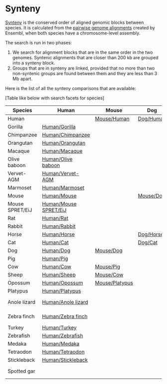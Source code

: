 # Synteny

[Synteny](https://en.wikipedia.org/wiki/Synteny) is the conserved order of aligned genomic blocks between species. It is calculated from the [pairwise genome alignments](pairwise_genome_alignments.md) created by Ensembl, when both species have a chromosome-level assembly.

The search is run in two phases:
1. We search for alignment blocks that are in the same order in the two genomes. Syntenic alignments that are closer than 200 kb are grouped into a synteny block.
2. Groups that are in synteny are linked, provided that no more than two non-syntenic groups are found between them and they are less than 3 Mb apart.

Here is the list of all the synteny comparisons that are available:

[Table like below with search facets for species]

Species | Human | Mouse | Dog | Pig | Cow | Chicken | Zebrafish | Medaka
--- | --- | --- | --- | --- | --- | --- | --- | ---
Human |  | [Mouse/Human](/info/genome/compara/mlss.html?mlss=10080) | [Dog/Human](/info/genome/compara/mlss.html?mlss=10099) | [Pig/Human](/info/genome/compara/mlss.html?mlss=10084) | [Cow/Human](/info/genome/compara/mlss.html?mlss=10098) |  | [Zebrafish/Human](/info/genome/compara/mlss.html?mlss=10112) | [Medaka/Human](/info/genome/compara/mlss.html?mlss=10089)
Gorilla | [Human/Gorilla](/info/genome/compara/mlss.html?mlss=10094) |  |  |  |  |  |  | 
Chimpanzee | [Human/Chimpanzee](/info/genome/compara/mlss.html?mlss=10082) |  |  |  |  |  |  | 
Orangutan | [Human/Orangutan](/info/genome/compara/mlss.html?mlss=10106) |  |  |  |  |  |  | 
Macaque | [Human/Macaque](/info/genome/compara/mlss.html?mlss=10135) |  |  |  |  |  |  | 
Olive baboon | [Human/Olive baboon](/info/genome/compara/mlss.html?mlss=10102) |  |  |  |  |  |  | 
Vervet-AGM | [Human/Vervet-AGM](/info/genome/compara/mlss.html?mlss=10105) |  |  |  |  |  |  | 
Marmoset | [Human/Marmoset](/info/genome/compara/mlss.html?mlss=10101) |  |  |  |  |  |  | 
Mouse | [Human/Mouse](/info/genome/compara/mlss.html?mlss=10080) |  | [Mouse/Dog](/info/genome/compara/mlss.html?mlss=10063) |  |  |  |  | [Medaka/Mouse](/info/genome/compara/mlss.html?mlss=10123)
Mouse SPRET/EiJ | [Human/Mouse SPRET/EiJ](/info/genome/compara/mlss.html?mlss=10136) |  |  |  |  |  |  | 
Rat | [Human/Rat](/info/genome/compara/mlss.html?mlss=10110) |  |  |  |  |  |  | 
Rabbit | [Human/Rabbit](/info/genome/compara/mlss.html?mlss=10081) |  |  |  |  |  |  | 
Horse | [Human/Horse](/info/genome/compara/mlss.html?mlss=10095) |  | [Dog/Horse](/info/genome/compara/mlss.html?mlss=10064) |  | [Cow/Cat](/info/genome/compara/mlss.html?mlss=10079) |  |  | 
Cat | [Human/Cat](/info/genome/compara/mlss.html?mlss=10100) |  | [Dog/Cat](/info/genome/compara/mlss.html?mlss=10078) |  |  |  |  | 
Dog | [Human/Dog](/info/genome/compara/mlss.html?mlss=10099) | [Mouse/Dog](/info/genome/compara/mlss.html?mlss=10063) |  |  |  |  |  | 
Pig | [Human/Pig](/info/genome/compara/mlss.html?mlss=10084) |  |  |  | [Cow/Pig](/info/genome/compara/mlss.html?mlss=10056) |  |  | 
Cow | [Human/Cow](/info/genome/compara/mlss.html?mlss=10098) | [Mouse/Pig](/info/genome/compara/mlss.html?mlss=10059) |  | [Pig/Cow](/info/genome/compara/mlss.html?mlss=10056) |  |  |  | 
Sheep | [Human/Sheep](/info/genome/compara/mlss.html?mlss=10103) | [Mouse/Cow](/info/genome/compara/mlss.html?mlss=10061) |  | [Pig/Sheep](/info/genome/compara/mlss.html?mlss=10076) | [Cow/Sheep](/info/genome/compara/mlss.html?mlss=10075) |  |  | 
Opossum | [Human/Opossum](/info/genome/compara/mlss.html?mlss=10096) | [Mouse/Platypus](/info/genome/compara/mlss.html?mlss=10062) |  |  |  | [Chicken/Opossum](/info/genome/compara/mlss.html?mlss=10132) |  | 
Platypus | [Human/Platypus](/info/genome/compara/mlss.html?mlss=10097) |  |  |  |  |  |  | 
Anole lizard | [Human/Anole lizard](/info/genome/compara/mlss.html?mlss=10086) |  |  |  |  | [Chicken/Anole lizard](/info/genome/compara/mlss.html?mlss=10131) |  | 
Zebra finch | [Human/Zebra finch](/info/genome/compara/mlss.html?mlss=10091) |  |  |  |  | [Chicken/Zebra finch](/info/genome/compara/mlss.html?mlss=10130) |  | 
Turkey | [Human/Turkey](/info/genome/compara/mlss.html?mlss=10092) |  |  |  |  | [Chicken/Turkey](/info/genome/compara/mlss.html?mlss=10129) |  | 
Zebrafish | [Human/Zebrafish](/info/genome/compara/mlss.html?mlss=10112) |  |  |  |  | [Chicken/Zebrafish](/info/genome/compara/mlss.html?mlss=10134) |  | [Medaka/Zebrafish](/info/genome/compara/mlss.html?mlss=10116)
Medaka | [Human/Medaka](/info/genome/compara/mlss.html?mlss=10089) |  |  |  |  |  | [Zebrafish/Medaka](/info/genome/compara/mlss.html?mlss=10116) | 
Tetraodon | [Human/Tetraodon](/info/genome/compara/mlss.html?mlss=10090) |  |  |  |  |  | [Zebrafish/Tetraodon](/info/genome/compara/mlss.html?mlss=10115) | [Medaka/Tetraodon](/info/genome/compara/mlss.html?mlss=10109)
Stickleback | [Human/Stickleback](/info/genome/compara/mlss.html?mlss=10088) |  |  |  |  |  | [Zebrafish/Stickleback](/info/genome/compara/mlss.html?mlss=10114) | [Medaka/Stickleback](/info/genome/compara/mlss.html?mlss=10119)
Spotted gar |  |  |  |  |  |  | [Zebrafish/Spotted gar](/info/genome/compara/mlss.html?mlss=10117) | [Medaka/Spotted](/info/genome/compara/mlss.html?mlss=10121)
